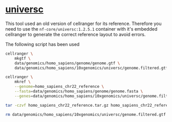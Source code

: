 # [universc](https://github.com/minoda-lab/universc)

This tool used an old version of cellranger for its reference.
Therefore you need to use the `nf-core/universc:1.2.5.1` container with it's
embedded cellranger to generate the correct reference layout to avoid errors.

The following script has been used

```bash
cellranger \
    mkgtf \
    data/genomics/homo_sapiens/genome/genome.gtf \
    data/genomics/homo_sapiens/10xgenomics/universc/genome.filtered.gtf

cellranger \
    mkref \
    --genome=homo_sapiens_chr22_reference \
    --fasta=data/genomics/homo_sapiens/genome/genome.fasta \
    --genes=data/genomics/homo_sapiens/10xgenomics/universc/genome.filtered.gtf

tar -czvf homo_sapiens_chr22_reference.tar.gz homo_sapiens_chr22_reference

rm data/genomics/homo_sapiens/10xgenomics/universc/genome.filtered.gtf
```
